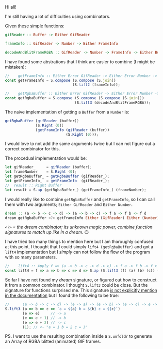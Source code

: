 Hi all!

I'm still having a lot of difficulties using combinators.

Given these simple functions:

```haskell
gifReader :: Buffer -> Either GifReader

frameInfo :: GifReader -> Number -> Either FrameInfo

decodeAndBlitFrameRGBA :: GifReader -> Number -> FrameInfo -> Either Buffer
```

I have found some abstrations that I think are easier to combine (I might be mistaken):

```js
//    getFrameInfo :: Either Error GifReader -> Either Error Number -> Either Error FrameInfo
const getFrameInfo = S.compose (S.compose (S.join))
                               (S.lift2 (frameInfo));

//    getRgbaBuffer :: Either Error GifReader -> Either Error Number -> Either Error FrameInfo -> Either Error Buffer
const getRgbaBuffer = S.compose (S.compose (S.compose (S.join)))
                                (S.lift3 (decodeAndBlitFrameRGBA));
```

The naive implementation of getting a `Buffer` from a `Number` is:

```js
getRgbaBuffer (gifReader (buffer))
              (S.Right (0))
              (getFrameInfo (gifReader (buffer))
                            (S.Right (0)));
```

I would love to not add the same arguments twice but I can not figure out a correct combinator for this.

The procedual implementation would be:

```js
let gifReader_     = gifReader (buffer);
let frameNumber    = S.Right (0);
let getRgbaBuffer_ = getRgbaBuffer (gifReader_);
let getFrameInfo_  = getFrameInfo  (gifReader_);
//  result :: Right Buffer
let result = S.ap (getRgbaBuffer_) (getFrameInfo_) (frameNumber);
```

I would really like to combine `getRgbaBuffer` and `getFrameInfo`, so I can call them with two arguments; `Either GifReader` and `Either Number`.

```haskell
dream :: (a -> b -> c -> d) -> (a -> b -> c) -> f a -> f b -> f d
dream getRgbaBuffer <?> getFrameInfo Either (GifReader) Either (Number) = Either Buffer
```

_`<?>` = the dream combinator; its unknown magic power, combine function signatures to match up like in a dream._ 😉

I have tried too many things to mention here but I am thoroughly confused at this point. I thought that I could simply `lift4 (getRgbaBuffer)` and got a `lift4` implementation but I _simply_ can not follow the flow of the program with so many parameters.

```js
//    lift4 :: Apply f => (a -> b -> c -> d -> e) -> f a -> f b -> f c -> f d -> f e
const lift4 = f => a => b => c => d => S.ap (S.lift3 (f) (a) (b) (c)) (d);
```

So far I have not found my _dream_ signature, or figured out how to construct it from a common combinator. I thought `S.lift3` could be close. But the signature for functions surprised me. This signature [is not explicitly mention in the documentation](https://sanctuary.js.org/#lift3) but I found the following to be true:

```js
//      (a -> b -> c -> d) -> (e -> a) -> (e -> b) -> (e -> c) -> e -> d
S.lift3 (a => b => c => `a = ${a} b = ${b} c = ${c}`)
        (e => e)     // -> a
        (e => e + 1) // -> b
        (e => e + 2) // -> c
        (1); // <- "a = 1 b = 2 c = 3"
```

PS. I want to use the resulting combination inside a `S.unfoldr` to generate an Array of RGBA blitted (animated) GIF frames.
